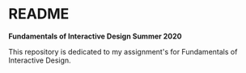 # README
__**Fundamentals of Interactive Design Summer 2020**__

This repository is dedicated to my assignment's for Fundamentals of Interactive Design.
